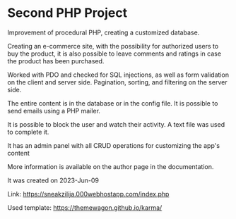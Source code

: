 # Second PHP Project 

Improvement of procedural PHP, creating a customized database.

Creating an e-commerce site, with the possibility for authorized users to buy the product, it is also possible to leave comments and ratings in case the product has been purchased.

Worked with PDO and checked for SQL injections, as well as form validation on the client and server side. Pagination, sorting, and filtering on the server side.

The entire content is in the database or in the config file. It is possible to send emails using a PHP mailer.

It is possible to block the user and watch their activity. A text file was used to complete it.

It has an admin panel with all CRUD operations for customizing the app's content

More information is available on the author page in the documentation.

It was created on 2023-Jun-09

Link: https://sneakzilija.000webhostapp.com/index.php

Used template: https://themewagon.github.io/karma/
